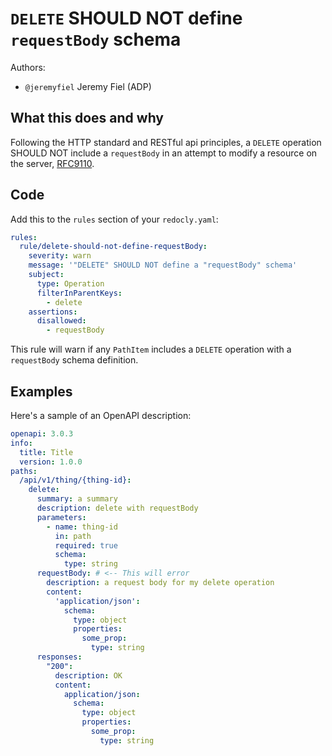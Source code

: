 # `DELETE` SHOULD NOT define `requestBody` schema

Authors:

- `@jeremyfiel` Jeremy Fiel (ADP)

## What this does and why

Following the HTTP standard and RESTful api principles, a `DELETE` operation SHOULD NOT include a `requestBody` in an attempt to modify a resource on the server, [RFC9110][1].

## Code

Add this to the `rules` section of your `redocly.yaml`:

```yaml
rules:
  rule/delete-should-not-define-requestBody:
    severity: warn
    message: '"DELETE" SHOULD NOT define a "requestBody" schema'
    subject:
      type: Operation
      filterInParentKeys:
        - delete
    assertions:
      disallowed:
        - requestBody

```

This rule will warn if any `PathItem` includes a `DELETE` operation with a `requestBody` schema definition.

## Examples

Here's a sample of an OpenAPI description:

```yaml
openapi: 3.0.3
info:
  title: Title
  version: 1.0.0
paths:
  /api/v1/thing/{thing-id}:
    delete:
      summary: a summary
      description: delete with requestBody
      parameters:
        - name: thing-id
          in: path
          required: true
          schema:
            type: string
      requestBody: # <-- This will error
        description: a request body for my delete operation
        content:
          'application/json':
            schema:
              type: object
              properties:
                some_prop:
                  type: string
      responses:
        "200":
          description: OK
          content:
            application/json:
              schema:
                type: object
                properties: 
                  some_prop:
                    type: string

```
[1]: https://www.rfc-editor.org/rfc/rfc9110#section-9.3.5-6 "RFC9110"